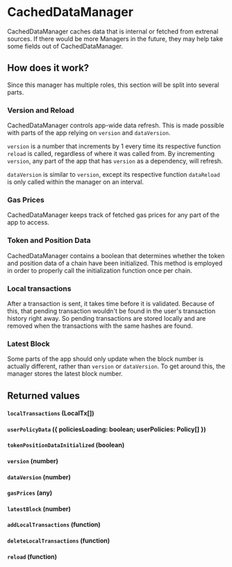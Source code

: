 # CachedDataManager

CachedDataManager caches data that is internal or fetched from extrenal sources. If there would be more Managers in the future, they may help take some fields out of CachedDataManager.

## How does it work?

Since this manager has multiple roles, this section will be split into several parts.

### Version and Reload

CachedDataManager controls app-wide data refresh. This is made possible with parts of the app relying on `version` and `dataVersion`.

`version` is a number that increments by 1 every time its respective function `reload` is called, regardless of where it was called from. By incrementing `version`, any part of the app that has `version` as a dependency, will refresh.

`dataVersion` is similar to `version`, except its respective function `dataReload` is only called within the manager on an interval.

### Gas Prices

CachedDataManager keeps track of fetched gas prices for any part of the app to access.

### Token and Position Data

CachedDataManager contains a boolean that determines whether the token and position data of a chain have been initialized. This method is employed in order to properly call the initialization function once per chain.

### Local transactions

After a transaction is sent, it takes time before it is validated. Because of this, that pending transaction wouldn't be found in the user's transaction history right away. So pending transactions are stored locally and are removed when the transactions with the same hashes are found.

### Latest Block

Some parts of the app should only update when the block number is actually different, rather than `version` or `dataVersion`. To get around this, the manager stores the latest block number.

## Returned values

#### `localTransactions` (LocalTx[])
#### `userPolicyData` ({ policiesLoading: boolean; userPolicies: Policy[] })
#### `tokenPositionDataInitialized` (boolean)
#### `version` (number)
#### `dataVersion` (number)
#### `gasPrices` (any)
#### `latestBlock` (number)
#### `addLocalTransactions` (function)
#### `deleteLocalTransactions` (function)
#### `reload` (function)
